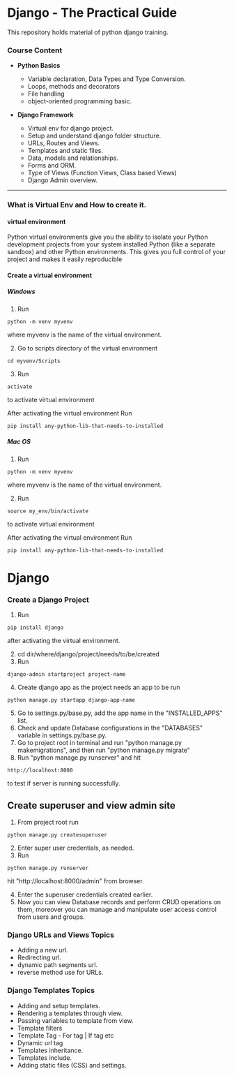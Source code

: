# Django - The Practical Guide

This repository holds material of python django training.

### Course Content

- **Python Basics**
    - Variable declaration, Data Types and Type Conversion.
    - Loops, methods and decorators
    - File handling
    - object-oriented programming basic.

- **Django Framework**
  - Virtual env for django project.
  - Setup and understand django folder structure.
  - URLs, Routes and Views.
  - Templates and static files.
  - Data, models and relationships.
  - Forms and ORM.
  - Type of Views (Function Views, Class based Views)
  - Django Admin overview.

---------
### What is Virtual Env and How to create it.

#### virtual environment
Python virtual environments give you the ability to isolate your Python development projects from your system installed Python (like a separate sandbox) and other Python environments. 
This gives you full control of your project and makes it easily reproducible

#### Create a virtual environment
##### Windows
1. Run 
```
python -m venv myvenv
```
where myvenv is the name of the virtual environment.

2. Go to scripts directory of the virtual environment
```
cd myvenv/Scripts
```
3. Run 
```
activate
```
to activate virtual environment

After activating the virtual environment Run
```
pip install any-python-lib-that-needs-to-installed
```

##### Mac OS
1. Run 
```
python -m venv myvenv
```
where myvenv is the name of the virtual environment.

2. Run
```
source my_env/bin/activate
```
to activate virtual environment


After activating the virtual environment Run
```
pip install any-python-lib-that-needs-to-installed
```

# Django

### Create a Django Project
1. Run 
```
pip install django
```
after activating the virtual environment.

2. cd dir/where/django/project/needs/to/be/created
3. Run 
```
django-admin startproject project-name
```
4. Create django app as the project needs an app to be run
```
python manage.py startapp django-app-name
```

5. Go to settings.py/base.py, add the app name in the "INSTALLED_APPS" list.
6. Check and update Database configurations in the "DATABASES" variable in settings.py/base.py.
7. Go to project root in terminal and run "python manage.py makemigrations", and then run "python manage.py migrate"
8. Run "python manage.py runserver" and hit
```
http://localhost:8000
```
to test if server is running successfully.


## Create superuser and view admin site
1. From project root run
```
python manage.py createsuperuser
```

2. Enter super user credentials, as needed.
3. Run
```
python manage.py runserver
```

hit "http://localhost:8000/admin" from browser.

4. Enter the superuser credentials created earlier.
5. Now you can view Database records and perform CRUD operations on them, moreover you can manage and manipulate user access control from users and groups.

### Django URLs and Views Topics

- Adding a new url.
- Redirecting url.
- dynamic path segments url.
- reverse method use for URLs.

### Django Templates Topics

- Adding and setup templates.
- Rendering a templates through view.
- Passing variables to template from view.
- Template filters
- Template Tag - For tag | If tag etc
- Dynamic url tag
- Templates inheritance.
- Templates include.
- Adding static files (CSS) and settings.